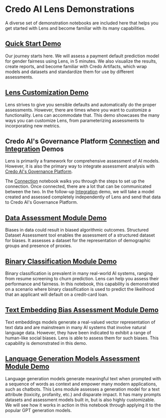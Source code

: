 # Credo AI Lens Demonstrations
A diverse set of demonstration notebooks are included here that helps you get started with Lens and become familiar with its many capabilities.

## [Quick Start Demo](https://github.com/credo-ai/credoai_lens/blob/develop/docs/notebooks/quickstart.ipynb)
Our journey starts here. We will assess a payment default prediction model for gender fairness using Lens, in 5 minutes. We also visualize the results, create reports, and become familiar with Credo Artifacts, which wrap models and datasets and standardize them for use by different assessments. 

## [Lens Customization Demo](https://github.com/credo-ai/credoai_lens/blob/develop/docs/notebooks/lens_customization.ipynb)
Lens strives to give you sensible defaults and automatically do the proper assessments. However, there are times where you want to customize a functionality. Lens can accommodate that. This demo showcases the many ways you can customize Lens, from parameterizing assessments to incorporating new metrics.

## Credo AI's Governance Platform [Connection](https://github.com/credo-ai/credoai_lens/blob/develop/docs/notebooks/governance_integration.ipynb) and [Integration](https://github.com/credo-ai/credoai_lens/blob/develop/docs/notebooks/integration_demo.ipynb) Demos
Lens is primarily a framework for comprehensive assessment of AI models. However, it is also the primary way to integrate assessment analysis with [Credo AI's Governance Platform](https://www.credo.ai/product).

The [Connection](https://github.com/credo-ai/credoai_lens/blob/develop/docs/notebooks/governance_integration.ipynb) notebook walks you through the steps to set up the connection. Once connected, there are a lot that can be communicated between the two. In the follow-up [Integration](https://github.com/credo-ai/credoai_lens/blob/develop/docs/notebooks/integration_demo.ipynb) demo, we will take a model created and assessed completely independently of Lens and send that data to Credo AI's Governance Platform.

## [Data Assessment Module Demo](https://github.com/credo-ai/credoai_lens/blob/develop/docs/notebooks/lens_demos/dataset_assessment.ipynb)
Biases in data could result in biased algorithmic outcomes. Structured Dataset Assessment tool enables the assessment of a structured dataset for biases. It assesses a dataset for the representation of demographic groups and presence of proxies.

## [Binary Classification Module Demo](https://github.com/credo-ai/credoai_lens/blob/develop/docs/notebooks/module_demos/fairness_binaryclassification.ipynb)
Binary classification is prevalent in many real-world AI systems, ranging from resume screening to churn prediction. Lens can help you assess their performance and fairness. In this notebook, this capability is demonstrated on a scenario where binary classification is used to predict the likelihood that an applicant will default on a credit-card loan.

## [Text Embedding Bias Assessment Module Demo](https://github.com/credo-ai/credoai_lens/blob/develop/docs/notebooks/module_demos/fairness_nlp.ipynb)
Text embeddings models generate a real-valued vector representation of text data and are mainstream in many AI systems that involve natural language data. However, they have been indicated to exhibit a range of human-like social biases. Lens is able to assess them for such biases. This capability is demonstrated in this demo.

## [Language Generation Models Assessment Module Demo](https://github.com/credo-ai/credoai_lens/blob/data_assess_doc/docs/notebooks/lens_demos/nlp_generator.ipynb)
Language generation models generate meaningful text when prompted with a sequence of words as context and empower many modern applications, such as chatbots. This Lens module assesses a generation model for a text attribute (toxicity, profanity, etc.) and disparate impact. It has many prompts datasets and assessment models built in, but is also highly customizable. We will see how it works in action in this notebook through applying it to the popular GPT generation models.
